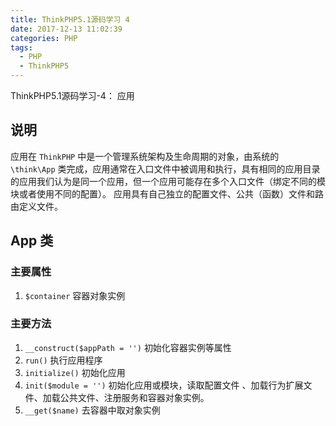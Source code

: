 ```yaml
---
title: ThinkPHP5.1源码学习 4
date: 2017-12-13 11:02:39
categories: PHP
tags:
  - PHP
  - ThinkPHP5
---
```


ThinkPHP5.1源码学习-4： 应用

<!-- more -->

## 说明
应用在 `ThinkPHP` 中是一个管理系统架构及生命周期的对象，由系统的 `\think\App` 类完成，应用通常在入口文件中被调用和执行，具有相同的应用目录的应用我们认为是同一个应用，但一个应用可能存在多个入口文件（绑定不同的模块或者使用不同的配置）。
应用具有自己独立的配置文件、公共（函数）文件和路由定义文件。

## App 类
### 主要属性
1. `$container` 容器对象实例

### 主要方法
1. `__construct($appPath = '')` 初始化容器实例等属性
2. `run()` 执行应用程序
3. `initialize()` 初始化应用
3. `init($module = '')` 初始化应用或模块，读取配置文件 、加载行为扩展文件、加载公共文件、注册服务和容器对象实例。
4. `__get($name)` 去容器中取对象实例